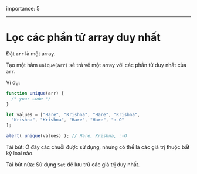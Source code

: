 importance: 5

---

# Lọc các phần tử array duy nhất

Đặt `arr` là một array.

Tạo một hàm `unique(arr)` sẽ trả về một array với các phần tử duy nhất của `arr`.

Ví dụ:

```js
function unique(arr) {
  /* your code */
}

let values = ["Hare", "Krishna", "Hare", "Krishna",
  "Krishna", "Krishna", "Hare", "Hare", ":-O"
];

alert( unique(values) ); // Hare, Krishna, :-O
```

Tái bút: Ở đây các chuỗi được sử dụng, nhưng có thể là các giá trị thuộc bất kỳ loại nào.

Tái bút nữa: Sử dụng `Set` để lưu trữ các giá trị duy nhất.
